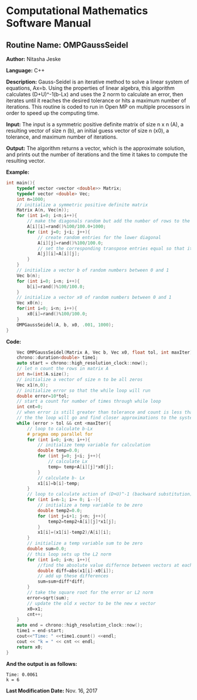 # Computational Mathematics Software Manual

## **Routine Name:** OMPGaussSeidel

**Author:** Nitasha Jeske

**Language:** C++

**Description:** Gauss-Seidel is an iterative method to solve a linear system of equations, Ax=b. Using the properties of linear algebra, this algorithm calculates (D+U)^-1(b-Lx) and uses the 2 norm to calculate an error, then iterates until it reaches the desired tolerance or hits a maximum number of iterations. This routine is coded to run in Open MP on multiple processors in order to speed up the computing time. 


**Input:**  The input is a symmetric positive definite matrix of size n x n (A), a resulting vector of size n (b), an initial guess vector of size n (x0), a tolerance, and maximum number of iterations.

**Output:** The algorithm returns a vector, which is the approximate solution, and prints out the number of iterations and the time it takes to compute the resulting vector.


**Example:**

```C++
int main(){
    typedef vector <vector <double>> Matrix;
    typedef vector <double> Vec;
    int n=1000;
    // initialize a symmetric positive definite matrix
    Matrix A(n, Vec(n));
    for (int i=0; i<n;i++){
        // make the diagonals random but add the number of rows to the matrix to make sure it is diagonally dominant
        A[i][i]=rand()%100/100.0+1000;
        for (int j=0; j<i; j++){
            // create random entries for the lower diagonal
            A[i][j]=rand()%100/100.0;
            // set the corresponding transpose entries equal so that it is symmetric
            A[j][i]=A[i][j];
        }
    }
    // initialize a vector b of random numbers between 0 and 1
    Vec b(n);
    for (int i=0; i<n; i++){
        b[i]=rand()%100/100.0;
    }
    // initialize a vector x0 of random numbers between 0 and 1
    Vec x0(n);
    for(int i=0; i<n; i++){
        x0[i]=rand()%100/100.0;
    }
    OMPGaussSeidel(A, b, x0, .001, 1000);
}
```

**Code:**
```C++
    Vec OMPGaussSeidel(Matrix A, Vec b, Vec x0, float tol, int maxIter){
    chrono::duration<double> time1;
    auto start = chrono::high_resolution_clock::now();
    // let n count the rows in matrix A
    int n=(int)A.size();
    // initialize a vector of size n to be all zeros
    Vec x1(n,0);
    // initialize error so that the while loop will run
    double error=10*tol;
    // start a count for number of times through while loop
    int cnt=0;
    // when error is still greater than tolerance and count is less than max iterations
    // the the loop will go and find closer approximations to the system Ax=b
    while (error > tol && cnt <maxIter){
        // loop to calculate b-Lx
        # pragma omp parallel for
        for (int i=0; i<n; i++){
            // initialize temp variable for calculation
            double temp=0.0;
            for (int j=0; j<i; j++){
                // calculate Lx
                temp= temp+A[i][j]*x0[j];
            }
            // calculate b- Lx
            x1[i]=b[i]-temp;
        }
        // loop to calculate action of (D+U)^-1 (backward substitution)
        for (int i=n-1; i>= 0; i--){
            // initialize a temp variable to be zero
            double temp2=0.0;
            for (int j=i+1; j<n; j++){
                temp2=temp2+A[i][j]*x1[j];
            }
            x1[i]=(x1[i]-temp2)/A[i][i];
        }
        // initialize a temp variable sum to be zero
        double sum=0.0;
        // this loop sets up the L2 norm
        for (int i=0; i<n; i++){
            //find the absolute value differnce between vectors at each entry
            double diff=abs(x1[i]-x0[i]);
            // add up these differences
            sum=sum+diff*diff;
        }
        // take the square root for the error or L2 norm
        error=sqrt(sum);
        // update the old x vector to be the new x vector
        x0=x1;
        cnt++;
    }
    auto end = chrono::high_resolution_clock::now();
    time1 = end-start;
    cout<<"Time: " <<time1.count() <<endl;
    cout << "k = " << cnt << endl;
    return x0;
}
```

**And the output is as follows:**  
```
Time: 0.0061
k = 6
```

**Last Modification Date:**
Nov. 16, 2017
